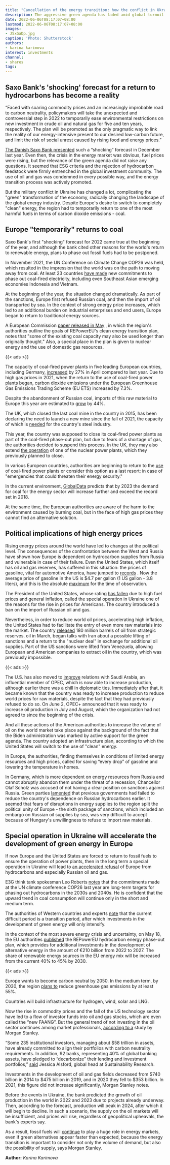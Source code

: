 ```yaml
---
title: "Cancellation of the energy transition: how the conflict in Ukraine affects the green agenda"
description: The aggressive green agenda has faded amid global turmoil this year. The West, within the framework of sanctions, refuses Russian hydrocarbons and switches to coal. Will there be an energy transition when the world is thinking about the needs of basic survival?
date: 2022-06-06T08:17:07+08:00
lastmod: 2022-06-06T08:17:07+08:00
images:
- J5xGaDp.jpg
caption: 'Photo: Shutterstock'
authors:
- karina karimova
interest: investments
channel: 
- shares
tags: 
---
```


Saxo Bank's 'shocking' forecast for a return to hydrocarbons has become a reality
---------------------------------------------------------------------------------

“Faced with soaring commodity prices and an increasingly improbable road to carbon neutrality, policymakers will take the unexpected and controversial step in 2022 to temporarily ease environmental restrictions on new investment in crude oil and natural gas for five and ten years, respectively. The plan will be promoted as the only pragmatic way to link the reality of our energy-intensive present to our desired low-carbon future, and limit the risk of social unrest caused by rising food and energy prices.”

[The Danish Saxo Bank presented](https://www.home.saxo/content/articles/outrageous-predictions/the-plan-to-end-fossil-fuels-gets-a-rain-check-02122021) such a “shocking” forecast in December last year. Even then, the crisis in the energy market was obvious, fuel prices were rising, but the relevance of the green agenda did not raise any questions. It seemed that ESG criteria and the rejection of hydrocarbon feedstock were firmly entrenched in the global investment community. The use of oil and gas was condemned in every possible way, and the energy transition process was actively promoted.

But the military conflict in Ukraine has changed a lot, complicating the "green" transformation of the economy, radically changing the landscape of the global energy industry. Despite Europe's desire to switch to completely "clean" energy, the region had to temporarily return to one of the most harmful fuels in terms of carbon dioxide emissions - coal.

Europe "temporarily" returns to coal
------------------------------------

Saxo Bank's first "shocking" forecast for 2022 came true at the beginning of the year, and although the bank cited other reasons for the world's return to renewable energy, plans to phase out fossil fuels had to be postponed.

In November 2021, the UN Conference on Climate Change COP26 was held, which resulted in the impression that the world was on the path to moving away from coal. At least 23 countries [have made](https://www.energymonitor.ai/sectors/power/should-we-be-worried-about-coals-resurgence) new commitments to phase out coal-fired electricity, including even Southeast Asian emerging economies Indonesia and Vietnam.

At the beginning of the year, the situation changed dramatically. As part of the sanctions, Europe first refused Russian coal, and then the import of oil transported by sea. In the context of strong energy price increases, which led to an additional burden on industrial enterprises and end users, Europe began to return to traditional energy sources.

A European Commission [paper released in May](https://www.cnbcafrica.com/2022/europe-admits-itll-have-to-burn-more-coal-as-it-tries-to-wean-itself-off-russian-energy/) , in which the region's authorities outline the goals of REPowerEU's clean energy transition plan, notes that "some of the existing coal capacity may also be used longer than originally thought." Also, a special place in the plan is given to nuclear energy and the use of domestic gas resources.

{{< ads >}}

The capacity of coal-fired power plants in five leading European countries, including Germany, [increased](https://www.spglobal.com/commodityinsights/en/market-insights/latest-news/electric-power/060122-factbox-ukraine-conflict-boosts-europes-clean-energy-ambition-amid-headwinds) by 27% in April compared to last year. Due to high gas prices in 2021, when the return to the use of coal-fired power plants began, carbon dioxide emissions under the European Greenhouse Gas Emissions Trading Scheme (EU ETS) increased by 7.3%.

Despite the abandonment of Russian coal, imports of this raw material to Europe this year are estimated to [grow](https://www.montelnews.com/news/1324647/europes-coal-imports-may-jump-44-this-year-analyst-) by 44%.

The UK, which closed the last coal mine in the country in 2015, has been declaring the need to launch a new mine since the fall of 2021, the 
capacity of which is [needed](https://www.npr.org/04.11.2021/1051444707/cop26-climate-summit-uk-coal-mine) for the country's steel industry.

This year, the country was supposed to close its coal-fired power plants as part of the coal-fired phase-out plan, but due to fears of a shortage of gas, the authorities decided to suspend this process. In the UK, they may also extend [the operation](https://www.energymonitor.ai/sectors/power/should-we-be-worried-about-coals-resurgence) of one of the nuclear power plants, which they previously planned to close.

In various European countries, authorities are beginning to return to the [use](https://www.energymonitor.ai/sectors/power/should-we-be-worried-about-coals-resurgence) of coal-fired power plants or consider this option as a last resort: in case of "emergencies that could threaten their energy security."

In the current environment, [GlobalData](https://www.energymonitor.ai/sectors/power/should-we-be-worried-about-coals-resurgence) predicts that by 2023 the demand for coal for the energy sector will increase further and exceed the record set in 2018.

At the same time, the European authorities are aware of the harm to the environment caused by burning coal, but in the face of high gas prices they cannot find an alternative solution.

Political implications of high energy prices
--------------------------------------------

Rising energy prices around the world have led to changes at the political level. The consequences of the confrontation between the West and Russia have shown how Europe is dependent on hydrocarbon supplies from Russia and vulnerable in case of their failure. Even the United States, which itself has oil and gas reserves, has suffered in this situation: the prices of gasoline, vital for automotive America, have jumped to [records](https://gasprices.aaa.com/) . Now the average price of gasoline in the US is $4.7 per gallon (1 US gallon - 3.8 liters), and this is the absolute [maximum](https://www.washingtonpost.com/opinions/2022/05/31/gas-prices-biden-approval-clean-energy/) for the time of observation.

The President of the United States, whose rating [has fallen](https://www.washingtonpost.com/opinions/2022/05/31/gas-prices-biden-approval-clean-energy/) due to high fuel prices and general inflation, called the special operation in Ukraine one of the reasons for the rise in prices for Americans. The country introduced a ban on the import of Russian oil and gas.

Nevertheless, in order to reduce world oil prices, accelerating high inflation, the United States had to facilitate the entry of even more raw materials into the market. The country [released](https://edition.cnn.com/25.05.2022/business/gas-prices-biden-inflation-spr/index.html) 180 million barrels of oil from strategic reserves. oil in March, began talks with Iran about a possible lifting of sanctions and a return to the "nuclear deal" in exchange for additional oil supplies. Part of the US sanctions were lifted from Venezuela, allowing European and American companies to extract oil in the country, which was previously impossible.

{{< ads >}}

The U.S. has also moved to [improve](https://www.ft.com/content/bb130bb9-4b75-4626-961a-2c1ed9b0e7f9) relations with Saudi Arabia, an influential member of OPEC, which is now able to increase production, although earlier there was a chill in diplomatic ties. Immediately after that, it became known that the country was ready to increase production to reduce world prices for raw materials, despite the fact that they had previously refused to do so. On June 2, OPEC+ announced that it was ready to increase oil production in July and August, which the organization had not agreed to since the beginning of the crisis.

And all these actions of the American authorities to increase the volume of oil on the world market take place against the background of the fact that the Biden administration was marked by active support for the green agenda. The country adopted an infrastructure plan, according to which the United States will switch to the use of "clean" energy.

In Europe, the authorities, finding themselves in conditions of limited energy resources and high prices, called for saving “every drop” of gasoline and lowering the temperature in homes.

In Germany, which is more dependent on energy resources from Russia and cannot abruptly abandon them under the threat of a recession, Chancellor Olaf Scholz was accused of not having a clear position on sanctions against Russia. Green parties [lamented](https://www.washingtonpost.com/world/2022/04/25/russia-climate-change-energy-spain/) that previous governments had failed to reduce the country's dependence on Russian hydrocarbons earlier. It seemed that fears of disruptions in energy supplies to the region split the political unity of Europe - the sixth package of sanctions, which included an embargo on Russian oil supplies by sea, was very difficult to accept because of Hungary's unwillingness to refuse to import raw materials.

Special operation in Ukraine will accelerate the development of green energy in Europe
--------------------------------------------------------------------------------------

If now Europe and the United States are forced to return to fossil fuels to ensure the operation of power plants, then in the long term a special operation in Ukraine will lead to [an accelerated refusal](https://www.eui.eu/news-hub?id=the-impact-of-the-war-in-ukraine-on-europes-climate-and-energy-policy) of Europe from hydrocarbons and especially Russian oil and gas.

E3G think tank spokesman Leo Roberts [notes](https://www.energymonitor.ai/sectors/power/should-we-be-worried-about-coals-resurgence) that the commitments made at the UN climate conference COP26 last year are long-term targets for phasing out hydrocarbons in the 2030s and 2040s. He is confident that the upward trend in coal consumption will continue only in the short and medium term.

The authorities of Western countries and experts [note](https://www.washingtonpost.com/world/2022/04/25/russia-climate-change-energy-spain/) that the current difficult period is a transition period, after which investments in the development of green energy will only intensify.

In the context of the most severe energy crisis and uncertainty, on May 18, the EU authorities [published](https://www.cnbcafrica.com/2022/europe-admits-itll-have-to-burn-more-coal-as-it-tries-to-wean-itself-off-russian-energy/) the REPowerEU hydrocarbon energy phase-out plan, which provides for additional investments in the development of alternative energy in the amount of €210 billion from 2022 to 2027. The share of renewable energy sources in the EU energy mix will be increased from the current 40% to 45% by 2030.

{{< ads >}}

Europe wants to become carbon neutral by 2050. In the medium term, by 2030, the region [plans to](https://www.cnbcafrica.com/2022/europe-admits-itll-have-to-burn-more-coal-as-it-tries-to-wean-itself-off-russian-energy/) reduce greenhouse gas emissions by at least 55%.

Countries will build infrastructure for hydrogen, wind, solar and LNG.

Now the rise in commodity prices and the fall of the US technology sector have led to a flow of investor funds into oil and gas stocks, which are even called the “new FAANG”. But the general trend of not investing in the oil sector continues among market professionals, [according to a](https://www.morganstanley.com/ideas/ukraine-russia-war-future-of-clean-energy) study by Morgan Stanley.

“Some 235 institutional investors, managing about $58 trillion in assets, have already committed to align their portfolios with carbon neutrality requirements. In addition, 92 banks, representing 40% of global banking assets, have pledged to “decarbonize” their lending and investment portfolios,” [said](https://www.morganstanley.com/ideas/ukraine-russia-war-future-of-clean-energy) Jessica Alsford, global head at Sustainability Research.

Investments in the development of oil and gas fields decreased from $740 billion in 2014 to $475 billion in 2019, and in 2020 they fell to $353 billion. In 2021, this figure did not increase significantly, Morgan Stanley notes.

Before the events in Ukraine, the bank predicted the growth of oil production in the world in 2022 and 2023 due to projects already underway. Then, according to the forecast, production will peak in 2024, after which it will begin to decline. In such a scenario, the supply on the oil markets will be insufficient, and prices will rise, regardless of geopolitical upheavals, the bank's experts say.

As a result, fossil fuels will [continue](https://www.morganstanley.com/ideas/ukraine-russia-war-future-of-clean-energy) to play a huge role in energy markets, even if green alternatives appear faster than expected, because the energy transition is important to consider not only the volume of demand, but also the possibility of supply, says Morgan Stanley.

**Author:** *Karina Karimova*